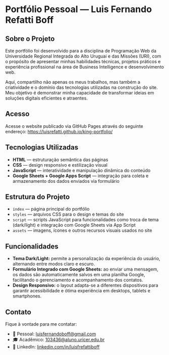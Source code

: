 # Portfólio Pessoal — Luis Fernando Refatti Boff

## Sobre o Projeto

Este portfólio foi desenvolvido para a disciplina de Programação Web da Universidade Regional Integrada do Alto Uruguai e das Missões (URI), com o propósito de apresentar minhas habilidades técnicas, projetos práticos e experiência profissional na área de Business Intelligence e desenvolvimento web.

Aqui, compartilho não apenas os meus trabalhos, mas também a criatividade e o domínio das tecnologias utilizadas na construção do site. Meu objetivo é demonstrar minha capacidade de transformar ideias em soluções digitais eficientes e atraentes.

## Acesso

Acesse o website publicado via GitHub Pages através do seguinte endereço: https://luisrefatti.github.io/king-portfolio/

## Tecnologias Utilizadas

- **HTML** — estruturação semântica das páginas
- **CSS** — design responsivo e estilização visual
- **JavaScript** — interatividade e manipulação dinâmica do conteúdo
- **Google Sheets + Google Apps Script** — integração para coleta e armazenamento dos dados enviados via formulário

## Estrutura do Projeto

- `index` — página principal do portfólio
- `styles` — arquivos CSS para o design e temas do site
- `script` — scripts JavaScript para funcionalidades como troca de tema (dark/light) e integração com Google Sheets via App Script
- `assets` — imagens, ícones e outros recursos visuais usados no site

## Funcionalidades

- **Tema Dark/Light:** permite a personalização da experiência do usuário, alternando entre modos claro e escuro.
- **Formulário Integrado com Google Sheets:** ao enviar uma mensagem, os dados são automaticamente salvos em uma planilha Google, facilitando o gerenciamento e acompanhamento dos contatos.
- **Design Responsivo:** o layout adapta-se a diferentes dispositivos para garantir acessibilidade e ótima experiência em desktops, tablets e smartphones.

## Contato

Fique à vontade para me contatar:

- 📧 Pessoal: luisfernandoboff@gmail.com
- 🎓 Acadêmico: 103436@aluno.uricer.edu.br
- 🔗 LinkedIn: [linkedin.com/in/luisfrefattiboff](https://www.linkedin.com/in/luisfrefattiboff/)
